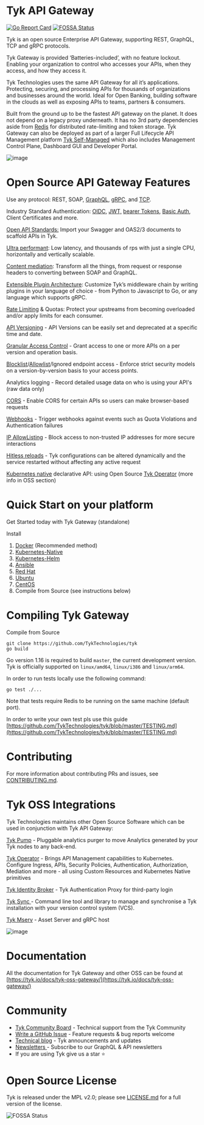 # Tyk API Gateway

<!-- [![Build Status](https://travis-ci.org/TykTechnologies/tyk.svg?branch=master)](https://travis-ci.org/TykTechnologies/tyk) -->
[![Go Report Card](https://goreportcard.com/badge/github.com/TykTechnologies/tyk)](https://goreportcard.com/report/github.com/TykTechnologies/tyk)
[![FOSSA Status](https://app.fossa.io/api/projects/git%2Bgithub.com%2FTykTechnologies%2Ftyk.svg?type=shield)](https://app.fossa.io/projects/git%2Bgithub.com%2FTykTechnologies%2Ftyk?ref=badge_shield)

Tyk is an open source Enterprise API Gateway, supporting REST, GraphQL, TCP and gRPC protocols. 

Tyk Gateway is provided ‘Batteries-included’, with no feature lockout. Enabling your organization to control who accesses your APIs, when they access, and how they access it. 

Tyk Technologies uses the same API Gateway for all it’s applications. Protecting, securing, and processing APIs for thousands of organizations and businesses around the world. Ideal for Open Banking, building software in the clouds as well as exposing APIs to teams, partners & consumers. 

Built from the ground up to be the fastest API gateway on the planet. It does not depend on a legacy proxy underneath. It has no 3rd party dependencies aside from [Redis](https://github.com/redis/redis) for distributed rate-limiting and token storage. Tyk Gateway can also be deployed as part of a larger Full Lifecycle API Management platform [Tyk Self-Managed](https://tyk.io/features/dashboard/) which also includes Management Control Plane, Dashboard GUI and Developer Portal.

![image](https://user-images.githubusercontent.com/14009/109156132-8ae9d980-7781-11eb-88d7-0b77c753a9ca.png)



# Open Source API Gateway Features

Use any protocol: REST, SOAP, [GraphQL](https://tyk.io/docs/tyk-apis/tyk-gateway-api/api-definition-objects/graphql/), [gRPC](https://tyk.io/docs/key-concepts/grpc-proxy/), and [TCP](https://tyk.io/docs/key-concepts/tcp-proxy/).

Industry Standard Authentication: [OIDC](https://tyk.io/docs/advanced-configuration/integrate/api-auth-mode/open-id-connect/#setting-up-oidc), [JWT,](https://tyk.io/docs/tyk-apis/tyk-gateway-api/api-definition-objects/jwt/) [bearer Tokens](https://tyk.io/docs/basic-config-and-security/security/authentication-authorization/bearer-tokens/), [Basic Auth](https://tyk.io/docs/tyk-apis/tyk-dashboard-api/basic-authentication/), Client Certificates and more.

[Open API Standards:](https://tyk.io/docs/getting-started/import-apis/) Import your Swagger and OAS2/3 documents to scaffold APIs in Tyk.

[Ultra performant](https://tyk.io/performance-tuning-your-tyk-api-gateway/): Low latency, and thousands of rps with just a single CPU, horizontally and vertically scalable.

[Content mediation](https://tyk.io/docs/advanced-configuration/transform-traffic/): Transform all the things, from request or response headers to converting between SOAP and GraphQL.

[Extensible Plugin Architecture](https://tyk.io/docs/plugins/): Customize Tyk’s middleware chain by writing plugins in your language of choice - from Python to Javascript to Go, or any language which supports gRPC.

[Rate Limiting](https://tyk.io/docs/basic-config-and-security/control-limit-traffic/rate-limiting/#setting-rate-limits-in-the-tyk-community-edition-gateway-ce) & Quotas: Protect your upstreams from becoming overloaded and/or apply limits for each consumer.

[API Versioning](https://tyk.io/docs/tyk-apis/tyk-gateway-api/api-definition-objects/versioning-endpoint/) - API Versions can be easily set and deprecated at a specific time and date.

[Granular Access Control](https://tyk.io/docs/security/security-policies/secure-apis-method-path/) - Grant access to one or more APIs on a per version and operation basis.

[Blocklist](https://tyk.io/docs/tyk-apis/tyk-gateway-api/api-definition-objects/ip-blacklisting/)/[Allowlist](https://tyk.io/docs/tyk-apis/tyk-gateway-api/api-definition-objects/ip-whitelisting/)/Ignored endpoint access - Enforce strict security models on a version-by-version basis to your access points.

Analytics logging - Record detailed usage data on who is using your API's (raw data only)

[CORS](https://tyk.io/docs/tyk-apis/tyk-gateway-api/api-definition-objects/cors/) - Enable CORS for certain APIs so users can make browser-based requests

[Webhooks](https://tyk.io/docs/basic-config-and-security/report-monitor-trigger-events/webhooks/) - Trigger webhooks against events such as Quota Violations and Authentication failures

[IP AllowListing](https://tyk.io/docs/tyk-apis/tyk-gateway-api/api-definition-objects/ip-whitelisting/) - Block access to non-trusted IP addresses for more secure interactions

[Hitless reloads](https://tyk.io/docs/tyk-configuration-reference/hot-restart-tyk-gateway-process/) - Tyk configurations can be altered dynamically and the service restarted without affecting any active request

[Kubernetes native](https://tyk.io/docs/tyk-oss/ce-helm-chart/) declarative API: using Open Source [Tyk Operator](https://github.com/TykTechnologies/tyk-operator) (more info in OSS section)


# Quick Start on your platform

Get Started today with Tyk Gateway (standalone) 

Install 

1. [Docker](https://tyk.io/docs/tyk-oss/ce-docker/) (Recommended method)
2. [ Kubernetes-Native  ](https://github.com/TykTechnologies/tyk-oss-k8s-deployment)
3. [Kubernetes-Helm](https://github.com/TykTechnologies/tyk-helm-chart#install-tyk-community-edition)
4. [Ansible](https://tyk.io/docs/tyk-oss/ce-ansible/)
5. [Red Hat](https://tyk.io/docs/tyk-oss/ce-redhat/)  
6. [Ubuntu](https://tyk.io/docs/tyk-oss/ce-ubuntu/)  
7. [CentOS](https://tyk.io/docs/tyk-oss/ce-centos/) 
8. Compile from Source (see instructions below)

# Compiling Tyk Gateway

Compile from Source

```
git clone https://github.com/TykTechnologies/tyk
go build
```


Go version 1.16 is required to build `master`, the current development version. Tyk is officially supported on `linux/amd64`, `linux/i386` and `linux/arm64`.

In order to run tests locally use the following command:

```
go test ./...
```

Note that tests require Redis to be running on the same machine (default port).

In order to write your own test pls use this guide [https://github.com/TykTechnologies/tyk/blob/master/TESTING.md](https://github.com/TykTechnologies/tyk/blob/master/TESTING.md)

# Contributing

For more information about contributing PRs and issues, see [CONTRIBUTING.md](https://github.com/TykTechnologies/tyk/blob/master/CONTRIBUTING.md).


# Tyk OSS Integrations

Tyk Technologies maintains other Open Source Software which can be used in conjunction with Tyk API Gateway:

[Tyk Pump](https://github.com/TykTechnologies/tyk-pump) - Pluggable analytics purger to move Analytics generated by your Tyk nodes to any back-end.

[Tyk Operator](https://github.com/TykTechnologies/tyk-operator) - Brings API Management capabilities to Kubernetes. Configure Ingress, APIs, Security Policies, Authentication, Authorization, Mediation and more - all using Custom Resources and Kubernetes Native primitives

[Tyk Identity Broker](https://github.com/TykTechnologies/tyk-identity-broker) - Tyk Authentication Proxy for third-party login

[Tyk Sync ](https://github.com/TykTechnologies/tyk-sync)- Command line tool and library to manage and synchronise a Tyk installation with your version control system (VCS).

[Tyk Mserv](https://github.com/TykTechnologies/mserv) - Asset Server and gRPC host

![image](https://user-images.githubusercontent.com/14009/112309048-ea210800-8cb3-11eb-8e8e-dceb4cae4cad.png)

# Documentation

All the documentation for Tyk Gateway and other OSS can be found at [https://tyk.io/docs/tyk-oss-gateway/](https://tyk.io/docs/tyk-oss-gateway/)


# Community



*   [Tyk Community Board](https://community.tyk.io) - Technical support from the Tyk Community
*   [Write a GitHub Issue](https://github.com/TykTechnologies/tyk/issues/new/choose) - Feature requests & bug reports welcome
*   [Technical blog](https://tyk.io/api-expertise/blog/) - Tyk announcements and updates
*   [Newsletters ](https://pages.tyk.io/newsletter)- Subscribe to our GraphQL & API newsletters
*   If you are using Tyk give us a star ⭐️  


# Open Source License

Tyk is released under the MPL v2.0; please see [LICENSE.md](https://github.com/TykTechnologies/tyk/blob/master/LICENSE.md) for a full version of the license.

![FOSSA Status](https://app.fossa.io/api/projects/git%2Bgithub.com%2FTykTechnologies%2Ftyk.svg?type=large)

